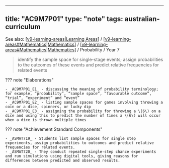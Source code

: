 
---
title: "AC9M7P01"
type: "note"
tags: australian-curriculum
---

See also: [[v9-learning-areas|Learning Areas]] / [[v9-learning-areas#Mathematics|Mathematics]] / [[v9-learning-areas#Mathematics|Mathematics]] / Probability / Year 7

> identify the sample space for single-stage events; assign probabilities to the outcomes of these events and predict relative frequencies for related events

??? note "Elaborations"

	- _AC9M7P01_E1_ - discussing the meaning of probability terminology; for example, “probability”, “sample space”, “favourable outcome”, “trial”, “experiment” and “event”
	- _AC9M7P01_E2_ - listing sample spaces for games involving throwing a coin or a dice, spinners, or lucky dip
	- _AC9M7P01_E3_ - assigning the probability for throwing a \(6\) on a dice and using this to predict the number of times a \(6\) will occur when a dice is thrown multiple times
??? note "Achievement Standard Components"

	- _ASMAT719_ - Students list sample spaces for single step experiments, assign probabilities to outcomes and predict relative frequencies for related events.
	- _ASMAT720_ - They conduct repeated single-step chance experiments and run simulations using digital tools, giving reasons for differences between predicted and observed results.

[//begin]: # "Autogenerated link references for markdown compatibility"
[v9-learning-areas|Learning Areas]: ../v9-learning-areas "Learning Areas"
[v9-learning-areas#Mathematics|Mathematics]: ../v9-learning-areas "Learning Areas"
[//end]: # "Autogenerated link references"
